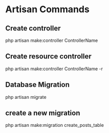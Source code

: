 # Artisan Commands

## Create controller
php artisan make:controller ControllerName

## Create resource controller
php artisan make:controller ControllerName -r


## Database Migration
php artisan migrate


## create a new migration
php artisan make:migration create_posts_table
